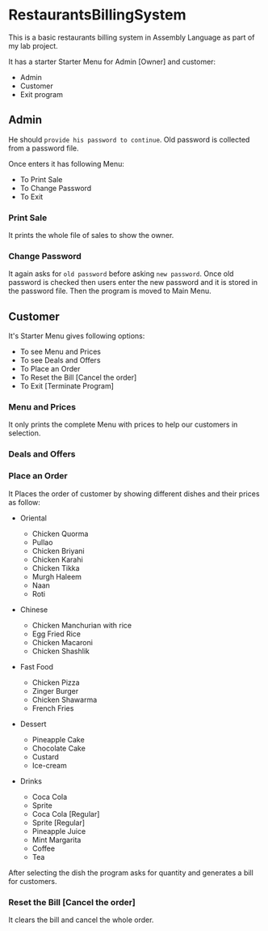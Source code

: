 # RestaurantsBillingSystem

This is a basic restaurants billing system in Assembly Language as part of my lab project.

It has a starter Starter Menu for Admin [Owner] and customer:

- Admin
- Customer
- Exit program

## Admin

He should `provide his password to continue`.
Old password is collected from a password file.

Once enters it has following Menu:

- To Print Sale
- To Change Password
- To Exit

### Print Sale

It prints the whole file of sales to show the owner.

### Change Password

It again asks for `old password` before asking `new password`. Once old password is checked then users enter the new password and it is stored in the password file. Then the program is moved to Main Menu.

## Customer

It's Starter Menu gives following options:

- To see Menu and Prices
- To see Deals and Offers
- To Place an Order
- To Reset the Bill [Cancel the order]
- To Exit [Terminate Program]

### Menu and Prices

It only prints the complete Menu with prices to help our customers in selection.

### Deals and Offers
<!-- TODO  -->

### Place an Order

It Places the order of customer by showing different dishes and their prices as follow:

- Oriental

  + Chicken Quorma
   + Pullao
   + Chicken Briyani
   + Chicken Karahi
   + Chicken Tikka
   + Murgh Haleem
   + Naan
   + Roti

- Chinese

   + Chicken Manchurian with rice
   + Egg Fried Rice
   + Chicken Macaroni
   + Chicken Shashlik

- Fast Food

   + Chicken Pizza
   + Zinger Burger
   + Chicken Shawarma
   + French Fries

- Dessert

   + Pineapple Cake
   + Chocolate Cake
   + Custard
   + Ice-cream 

- Drinks

   + Coca Cola
   + Sprite
   + Coca Cola [Regular]
   + Sprite [Regular]
   + Pineapple Juice
   + Mint Margarita
   + Coffee
   + Tea

After selecting the dish the program asks for quantity and generates a bill for customers.

### Reset the Bill [Cancel the order]

It clears the bill and cancel the whole order.
